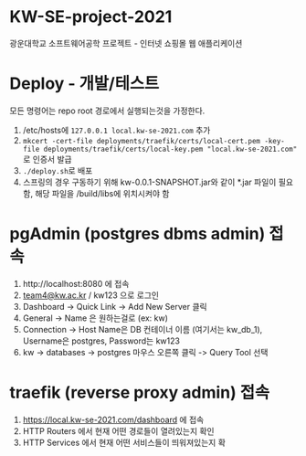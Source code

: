 # KW-SE-project-2021

광운대학교 소프트웨어공학 프로젝트 - 인터넷 쇼핑몰 웹 애플리케이션

# Deploy - 개발/테스트
모든 명령어는 repo root 경로에서 실행되는것을 가정한다.

1. /etc/hosts에 `127.0.0.1 local.kw-se-2021.com` 추가
2. `mkcert -cert-file deployments/traefik/certs/local-cert.pem -key-file deployments/traefik/certs/local-key.pem "local.kw-se-2021.com"`
   로 인증서 발급
3. `./deploy.sh`로 배포
4. 스프링의 경우 구동하기 위해 kw-0.0.1-SNAPSHOT.jar와 같이 *.jar 파일이 필요함, 해당 파일을 /build/libs에 위치시켜야 함

# pgAdmin (postgres dbms admin) 접속

1. http://localhost:8080 에 접속
2. team4@kw.ac.kr / kw123 으로 로그인
3. Dashboard -> Quick Link -> Add New Server 클릭
4. General -> Name 은 원하는걸로 (ex: kw)
5. Connection -> Host Name은 DB 컨테이너 이름 (여기서는 kw_db_1), Username은 postgres, Password는 kw123
6. kw -> databases -> postgres 마우스 오른쪽 클릭 -> Query Tool 선택

# traefik (reverse proxy admin) 접속

1. https://local.kw-se-2021.com/dashboard 에 접속
2. HTTP Routers 에서 현재 어떤 경로들이 열려있는지 확인
2. HTTP Services 에서 현재 어떤 서비스들이 띄워져있는지 확
